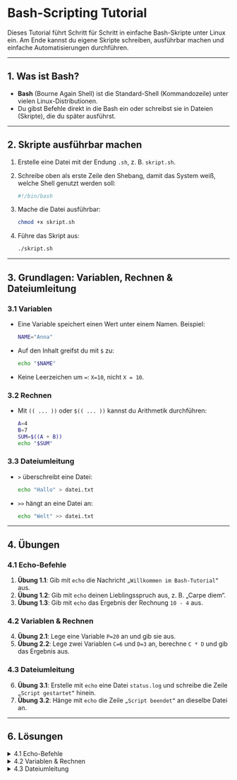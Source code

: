 # Bash-Scripting Tutorial

Dieses Tutorial führt Schritt für Schritt in einfache Bash-Skripte unter Linux ein. Am Ende kannst du eigene Skripte schreiben, ausführbar machen und einfache Automatisierungen durchführen.

---

## 1. Was ist Bash?

* **Bash** (Bourne Again Shell) ist die Standard-Shell (Kommandozeile) unter vielen Linux-Distributionen.
* Du gibst Befehle direkt in die Bash ein oder schreibst sie in Dateien (Skripte), die du später ausführst.

---

## 2. Skripte ausführbar machen

1. Erstelle eine Datei mit der Endung `.sh`, z. B. `skript.sh`.

2. Schreibe oben als erste Zeile den Shebang, damit das System weiß, welche Shell genutzt werden soll:

   ```bash
   #!/bin/bash
   ```

3. Mache die Datei ausführbar:

   ```bash
   chmod +x skript.sh
   ```

4. Führe das Skript aus:

   ```bash
   ./skript.sh
   ```

---

## 3. Grundlagen: Variablen, Rechnen & Dateiumleitung

### 3.1 Variablen

* Eine Variable speichert einen Wert unter einem Namen. Beispiel:

  ```bash
  NAME="Anna"
  ```
* Auf den Inhalt greifst du mit `$` zu:

  ```bash
  echo "$NAME"
  ```
* Keine Leerzeichen um `=`: `X=10`, nicht `X = 10`.

### 3.2 Rechnen

* Mit `(( ... ))` oder `$(( ... ))` kannst du Arithmetik durchführen:

  ```bash
  A=4
  B=7
  SUM=$((A + B))
  echo "$SUM"
  ```

### 3.3 Dateiumleitung

* `>` überschreibt eine Datei:

  ```bash
  echo "Hallo" > datei.txt
  ```
* `>>` hängt an eine Datei an:

  ```bash
  echo "Welt" >> datei.txt
  ```

---

## 4. Übungen

### 4.1 Echo-Befehle

1. **Übung 1.1**: Gib mit `echo` die Nachricht `„Willkommen im Bash-Tutorial“` aus.
2. **Übung 1.2**: Gib mit `echo` deinen Lieblingsspruch aus, z. B. „Carpe diem“.
3. **Übung 1.3**: Gib mit `echo` das Ergebnis der Rechnung `10 - 4` aus.

### 4.2 Variablen & Rechnen

4. **Übung 2.1**: Lege eine Variable `P=20` an und gib sie aus.
5. **Übung 2.2**: Lege zwei Variablen `C=6` und `D=3` an, berechne `C * D` und gib das Ergebnis aus.

### 4.3 Dateiumleitung

6. **Übung 3.1**: Erstelle mit `echo` eine Datei `status.log` und schreibe die Zeile `„Script gestartet“` hinein.
7. **Übung 3.2**: Hänge mit `echo` die Zeile `„Script beendet“` an dieselbe Datei an.

---
## 6. Lösungen

<details>
<summary>4.1 Echo-Befehle</summary>

```bash
#!/bin/bash
# Übung 1.1
echo "Willkommen im Bash-Tutorial"

# Übung 1.2
echo "Carpe diem"

# Übung 1.3
echo $((10 - 4))
```

</details>

<details>
<summary>4.2 Variablen & Rechnen</summary>

```bash
#!/bin/bash
# Übung 2.1
P=20
echo "$P"

# Übung 2.2
C=6
D=3
ERG=$((C * D))
echo "$ERG"
```

</details>

<details>
<summary>4.3 Dateiumleitung</summary>

```bash
#!/bin/bash
# Übung 3.1
echo "Script gestartet" > status.log

# Übung 3.2
echo "Script beendet" >> status.log
```

</details>
